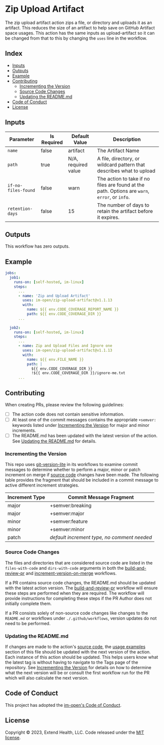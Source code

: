 # Zip Upload Artifact
The zip upload artifact action zips a file, or directory and uploads it as an artifact. This reduces the size of an artifact to help save on GitHub Artifact space usages. This action has the same inputs as upload-artifact so it can be changed from that to this by changing the `uses` line in the workflow.

## Index

- [Inputs](#inputs)
- [Outputs](#outputs)
- [Example](#example)
- [Contributing](#contributing)
  - [Incrementing the Version](#incrementing-the-version)
  - [Source Code Changes](#source-code-changes)
  - [Updating the README.md](#updating-the-readmemd)
- [Code of Conduct](#code-of-conduct)
- [License](#license)

## Inputs

| Parameter               | Is Required | Default Value       | Description           |
| ----------------------- | ----------- | ------------------- | --------------------- |
| `name`                  | false       | artifact            | The Artifact Name |
| `path`                  | true        | N/A, required value | A file, directory, or wildcard pattern that describes what to upload |
| `if-no-files-found`     | false       | warn                | The action to take if no files are found at the path. Options are `warn`, `error`, or `info`. |
| `retention-days`        | false       | 15                  | The number of days to retain the artifact before it expires. |


## Outputs

This workflow has zero outputs.

## Example

```yml
jobs:
  job1:
    runs-on: [self-hosted, im-linux]
    steps:
      ...
      - name: 'Zip and Upload Artifact'
        uses: im-open/zip-upload-artifact@v1.1.13
        with:
          name: ${{ env.CODE_COVERAGE_REPORT_NAME }}
          path: ${{ env.CODE_COVERAGE_DIR }}
      ...
  
  job2:
    runs-on: [self-hosted, im-linux]
    steps:
      ...
      - name: Zip and Upload Files and Ignore one
        uses: im-open/zip-upload-artifact@v1.1.13
        with:
          name: ${{ env.FILE_NAME }}
          path: |
            ${{ env.CODE_COVERAGE_DIR }}
            !${{ env.CODE_COVERAGE_DIR }}/ignore-me.txt
      ...
```

## Contributing

When creating PRs, please review the following guidelines:

- [ ] The action code does not contain sensitive information.
- [ ] At least one of the commit messages contains the appropriate `+semver:` keywords listed under [Incrementing the Version] for major and minor increments.
- [ ] The README.md has been updated with the latest version of the action.  See [Updating the README.md] for details.

### Incrementing the Version

This repo uses [git-version-lite] in its workflows to examine commit messages to determine whether to perform a major, minor or patch increment on merge if [source code] changes have been made.  The following table provides the fragment that should be included in a commit message to active different increment strategies.

| Increment Type | Commit Message Fragment                     |
|----------------|---------------------------------------------|
| major          | +semver:breaking                            |
| major          | +semver:major                               |
| minor          | +semver:feature                             |
| minor          | +semver:minor                               |
| patch          | *default increment type, no comment needed* |

### Source Code Changes

The files and directories that are considered source code are listed in the `files-with-code` and `dirs-with-code` arguments in both the [build-and-review-pr] and [increment-version-on-merge] workflows.

If a PR contains source code changes, the README.md should be updated with the latest action version.  The [build-and-review-pr] workflow will ensure these steps are performed when they are required.  The workflow will provide instructions for completing these steps if the PR Author does not initially complete them.

If a PR consists solely of non-source code changes like changes to the `README.md` or workflows under `./.github/workflows`, version updates do not need to be performed.

### Updating the README.md

If changes are made to the action's [source code], the [usage examples] section of this file should be updated with the next version of the action.  Each instance of this action should be updated.  This helps users know what the latest tag is without having to navigate to the Tags page of the repository.  See [Incrementing the Version] for details on how to determine what the next version will be or consult the first workflow run for the PR which will also calculate the next version.

## Code of Conduct

This project has adopted the [im-open's Code of Conduct](https://github.com/im-open/.github/blob/main/CODE_OF_CONDUCT.md).

## License

Copyright &copy; 2023, Extend Health, LLC. Code released under the [MIT license](LICENSE).

[git-version-lite]: https://github.com/im-open/git-version-lite
[Incrementing the Version]: #incrementing-the-version
[Updating the README.md]: #updating-the-readmemd
[build-and-review-pr]: ./.github/workflows/build-and-review-pr.yml
[increment-version-on-merge]: ./.github/workflows/increment-version-on-merge.yml
[source code]: #source-code-changes
[usage examples]: #usage-examples
